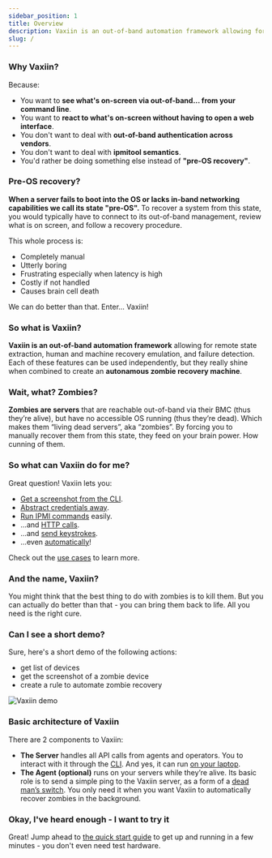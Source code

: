 ```yaml
---
sidebar_position: 1
title: Overview
description: Vaxiin is an out-of-band automation framework allowing for remote state extraction, human and machine recovery emulation, and failure detection. In a nutshell, it keeps zombies at bay.
slug: /
---
```


### Why Vaxiin?

Because:
- You want to **see what's on-screen via out-of-band... from your command line**.
- You want to **react to what's on-screen without having to open a web interface**.
- You don't want to deal with **out-of-band authentication across vendors**.
- You don't want to deal with **ipmitool semantics**.
- You'd rather be doing something else instead of **"pre-OS recovery"**.

### Pre-OS recovery?
**When a server fails to boot into the OS or lacks in-band networking capabilities we call its state "pre-OS".** To recover a system from this state, you would typically have to connect to its out-of-band management, review what is on screen, and follow a recovery procedure.

This whole process is:
* Completely manual
* Utterly boring
* Frustrating especially when latency is high
* Costly if not handled
* Causes brain cell death

We can do better than that. Enter... Vaxiin!

### So what is Vaxiin?

**Vaxiin is an out-of-band automation framework** allowing for remote state extraction, human and machine recovery emulation, and failure detection. Each of these features can be used independently, but they really shine when combined to create an **autonamous zombie recovery machine**.

### Wait, what? Zombies?

**Zombies are servers** that are reachable out-of-band via their BMC (thus they’re alive), but have no accessible OS running (thus they’re dead). Which makes them “living dead servers”, aka “zombies”. By forcing you to manually recover them from this state, they feed on your brain power. How cunning of them.

### So what can Vaxiin do for me?

Great question! Vaxiin lets you:
- [Get a screenshot from the CLI](../introduction/use-cases#get-a-screenshot-from-the-cli).
- [Abstract credentials away](../introduction/use-cases#abstract-credentials-away).
- [Run IPMI commands](../introduction/use-cases#run-ipmi-commands-without-the-million-flags) easily.
- ...and [HTTP calls](../cli-reference/create#request).
- ...and [send keystrokes](../cli-reference/create#keystroke).
- ...even [automatically](../cli-reference/create#rule)!

Check out the [use cases](../introduction/use-cases) to learn more.

### And the name, Vaxiin?

You might think that the best thing to do with zombies is to kill them. But you can actually do better than that - you can bring them back to life. All you need is the right cure.

### Can I see a short demo?

Sure, here's a short demo of the following actions:
- get list of devices
- get the screenshot of a zombie device
- create a rule to automate zombie recovery

![Vaxiin demo](/img/vaxctl_usage_33.gif)

### Basic architecture of Vaxiin

There are 2 components to Vaxiin:
* **The Server** handles all API calls from agents and operators. You to interact with it through the [CLI](../cli-reference/overview). And yes, it can run [on your laptop](../getting-started/quick-start).
* **The Agent (optional)** runs on your servers while they’re alive. Its basic role is to send a simple ping to the Vaxiin server, as a form of a [dead man’s switch](https://en.wikipedia.org/wiki/Dead_man%27s_switch). You only need it when you want Vaxiin to automatically recover zombies in the background.

### Okay, I've heard enough - I want to try it

Great! Jump ahead to [the quick start guide](../getting-started/quick-start) to get up and running in a few minutes - you don't even need test hardware.
